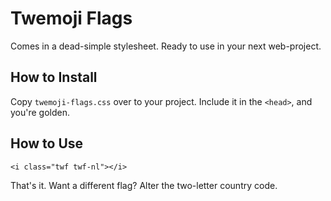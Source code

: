 # Twemoji Flags

Comes in a dead-simple stylesheet. Ready to use in your next web-project.

## How to Install

Copy `twemoji-flags.css` over to your project. Include it in the `<head>`, and you're golden.

## How to Use

```
<i class="twf twf-nl"></i>
```

That's it. Want a different flag? Alter the two-letter country code.
